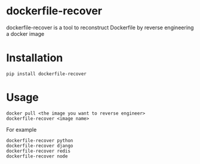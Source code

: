 # dockerfile-recover
dockerfile-recover is a tool to reconstruct Dockerfile by reverse engineering a docker image

# Installation
```
pip install dockerfile-recover
```

# Usage

```
docker pull <the image you want to reverse engineer>
dockerfile-recover <image name>
```
For example
```
dockerfile-recover python
dockerfile-recover django
dockerfile-recover redis
dockerfile-recover node
```
